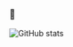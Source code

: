 ### :clinking_glasses:

![GitHub stats](https://github-readme-stats.vercel.app/api?username=kii310&custom_title=nyan🐈&count_private=true&show_icons=true&hide=stars&hide_border=true&theme=tokyonight)

<!--
**kii310/kii310** is a ✨ _special_ ✨ repository because its `README.md` (this file) appears on your GitHub profile.

Here are some ideas to get you started:

- 🔭 I’m currently working on ...
- 🌱 I’m currently learning ...
- 👯 I’m looking to collaborate on ...
- 🤔 I’m looking for help with ...
- 💬 Ask me about ...
- 📫 How to reach me: ...
- 😄 Pronouns: ...
- ⚡ Fun fact: ...
-->
